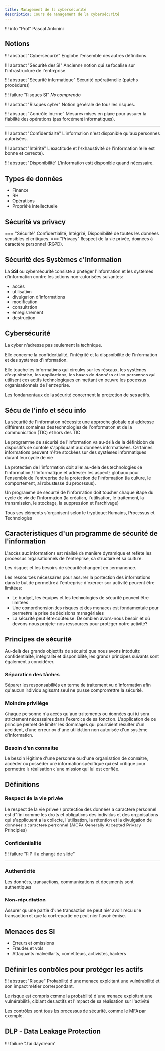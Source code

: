 ```yaml
---
title: Management de la cybersécurité
description: Cours de management de la cybersécurité
---
```


!!! info "Prof"
    Pascal Antonini

## Notions

!!! abstract "Cybersécurité"
    Englobe l'ensemble des autres définitions.

!!! abstract "Sécurité des SI"
    Ancienne notion qui se focalise sur l'infrastructure de l'entreprise.

!!! abstract "Sécurité informatique"
    Sécurité opérationelle (patchs, procédures)

!!! failure "Risques SI"
    *No comprendo*

!!! abstract "Risques cyber"
    Notion générale de tous les risques.

!!! abstract "Contrôle interne"
    Mesures mises en place pour assurer la fiabilité des opérations (pas forcément informatiques).

<hr>

!!! abstract "Confidentialité"
    L'information n'est disponible qu'aux personnes autorisées.

!!! abstract "Intérité"
    L'exactitude et l'exhaustivité de l'information (elle est bonne et correcte).

!!! abstract "Disponibilité"
    L'information estt disponible quand nécessaire.

## Types de données

- Finance
- RH
- Opérations
- Propriété intellectuelle

## Sécurité vs privacy

=== "Sécurité"
    Confidentialité, Intégrité, Disponibilité de toutes les données sensibles et critiques.
=== "Privacy"
    Respect de la vie privée, données à caractère personnel (RGPD).

## Sécurité des Systèmes d'Information

La **SSI** ou cybersécurité consiste a protéger l'information et les systèmes d'information contre les actions non-autorisées suivantes:

- accès
- utilisation
- divulgation d'informations
- modification
- consultation
- enregistrement
- destruction

## Cybersécurité

La cyber n'adresse pas seulement la technique.

Elle concerne la confidentialité, l'intégrité et la disponibilité de l'information et des systèmes d'information.

Elle touche les informations qui circules sur les réseaux, les systèmes d'exploitation, les applications, les bases de données et les personnes qui utilisent ces actifs technologiques en mettant en oeuvre les pocessus organisationnels de l'entreprise.

Les fondamentaux de la sécurité concernent la protection de ses actifs.

## Sécu de l'info et sécu info

La sécurité de l'information nécessite une approche globale qui addresse différents domaines des technologies de l'onformation et de la communication (TIC) et hors des TIC

Le programme de sécurité de l'information va au-delà de la définitiobn de dispositifs de contole s'appliquant aux données informatisées. Certaines informations peuvent n'être stockées sur des systèmes informatiques durant leur cycle de vie

La protection de l'information doit aller au-dela des technologies de l'information / l'informatique et adresser les aspects globaux pour l'ensemble de l'entreprise de la protection de l'information (la culture, le comportement, al robustesse du processus).

Un programme de sécurité de l'information doit toucher chaque étape du cycle de vie de l'information (la création, l'utilisation, le traitement, la transmission, le stockage, la suppression et l'archivage)

Tous ses éléments s'organisent selon le tryptique: Humains, Processus et Technologies

## Caractéristiques d'un programme de sécurité  de l'information

L'accès aux informations est réalisé de manière dynamique et reflète les processus orgaisationnels de l'entreprise, sa structure et sa culture. 

Les risques et les besoins de sécurité changent en permanence.

Les ressources nécessaires pour assurer la portection des informations dans le but de permettre à l'entreprise d'exercer son activité peuvent être limitées:

- Le budget, les équipes et les technologies de sécurité peuvent être limitées
- Une compréhension des risques et des menaces est fondamentale pour permettre la prise de décisions managériales
- La sécurité peut être coûteuse. De ombien avons-nous besoin et où devons-nous projeter nos ressources pour protéger notre activité?

## Principes de sécurité

Au-delà des grands objectifs de sécurité que nous avons intoduits: confidentialité, intégralité et disponibilité, les grands principes suivants sont également a concidérer.

### Séparation des tâches

Séparer les responsabilités en terme de traitement ou d'information afin qu'aucun individu agissant seul ne puisse compromettre la sécurité.

### Moindre privilège

Chaque personne n'a accès qu'aux traitements ou données qui lui sont strictement nécessaires dans l'exercice de sa fonction. L'application de ce principe permet de limiter les dommages qui pourraient résulter d'un accident, d'une erreur ou d'une utilidation non autorisée d'un système d'information.

### Besoin d'en connaitre

Le besoin légitime d'une personne ou d'une organisation de connaitre, accéder ou posséder une information spécifique qui est critique pour permettre la réalisation d'une mission qui lui est confiée.

## Définitions

### Respect de la vie privée

Le respect de la vie privée / protection des données a caractere personnel est d"fini comme les droits et obligations des individus et des organisations qui s'appliquent a la collecte, l'utilisation, la rétention et la divulgation de données a caractere personnel (AICPA Generally Accepted Privacy Principles)

### Confidentialité

!!! failure "RIP il a changé de slide"

<hr>

### Authenticité

Les données, transactions, communications et documents sont authentiques

### Non-répudiation

Assurer qu'une partie d'une transaction ne peut nier avoir recu une transaction et que la contrepartie ne peut nier l'avoir émise.

## Menaces des SI

- Erreurs et omissions
- Fraudes et vols
- Attaquants malveillants, cométiteurs, activistes, hackers

## Définir les contrôles pour protéger les actifs

!!! abstract "Risque"
    Probabilité d'une menace exploitant une vulnérabilité et son impact métier correspondant.

Le risque est compris comme la probabilité d'une menace exploitant une vulnérabilité, ciblant des actifs et l'impact de sa réalisation sur l'activité

Les contrôles sont tous les processus de sécurité, comme le MFA par exemple.

## DLP - Data Leakage Protection

!!! failure "J'ai daydream"
